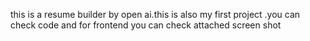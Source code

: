 this is a resume builder by open ai.this is also my first project .you can check code and for frontend you can check attached screen shot
